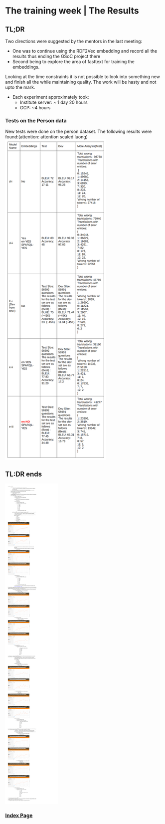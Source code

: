 # The training week | The Results

## TL;DR

Two directions were suggested by the mentors in the last meeting:
- One was to continue using the RDF2Vec embedding and record all the results thus ending the GSoC project there
- Second being to explore the area of fasttext for training the embeddings.

Looking at the time constraints it is not possible to look into something new and finish all the while maintaining quality. The work will be hasty and not upto the mark.
- Each experiment approximately took:
    - Institute server: ~ 1 day 20 hours
    - GCP: ~4 hours
     
### Tests on the Person data

New tests were done on the person dataset. The following results were found:(attention: attention scaled luong)
<span align="centre">![table](static/table.png)</span>

## TL:DR ends

<span align="centre">![table](static/person_results.png)</span>


### [Index Page](https://anandpanchbhai.com/A-Neural-QA-Model-for-DBpedia/)
